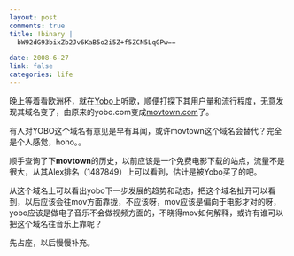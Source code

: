 ```yaml
--- 
layout: post
comments: true
title: !binary |
  bW92dG93bixZb2Jv6KaB5o2i5Z+f5ZCN5LqGPw==

date: 2008-6-27
link: false
categories: life
---
```

晚上等着看欧洲杯，就在<a href="http://yobo.com/">Yobo</a>上听歌，顺便打探下其用户量和流行程度，无意发现其域名变了，由原来的yobo.com变成<a href="http://movtown.com">movtown.com</a>了。

有人对YOBO这个域名有意见是早有耳闻，或许movtown这个域名会替代？完全是个人感觉，hoho。。

顺手查询了下<strong>movtown</strong>的历史，以前应该是一个免费电影下载的站点，流量不是很大，从其Alex排名（1487849）上可以看到，估计是被Yobo买了的吧。

从这个域名上可以看出yobo下一步发展的趋势和动态，把这个域名扯开可以看到，以后应该会往mov方面靠拢，不应该呀，mov应该是偏向于电影才对的呀，yobo应该是做电子音乐不会做视频方面的，不晓得mov如何解释，或许有谁可以把这个域名往音乐上靠呢？

先占座，以后慢慢补充。
